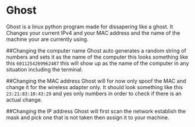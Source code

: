 # Ghost

Ghost is a linux python program made for dissapering like a ghost. It Changes your current IPv4 and your MAC address and the name of the machine your are currently using. 

##Changing the computer name
Ghost auto generates a random string of numbers and sets it as the name of the computer this looks something like this `6011254269962487` this will show up as the name of the computer in any situation including the terminal.

##Changing the MAC address 
Ghost will for now only spoof the MAC and change it for the wireless adapter only. It should look something like this `23:21:83:10:43:29` and yes only numbers in order to check if there is an actual change.

##Changing the IP address
Ghost will first scan the network establish the mask and pick one that is not taken then assign it to your machine.